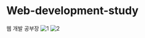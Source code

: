 # Web-development-study
웹 개발 공부장
![1](https://user-images.githubusercontent.com/83567619/118429312-5e07eb80-b70c-11eb-8078-ed4bf1a09d10.PNG)
![2](https://user-images.githubusercontent.com/83567619/118429317-62340900-b70c-11eb-87c6-5a11495d9077.PNG)
